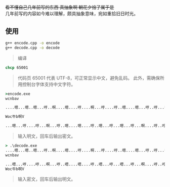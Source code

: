 #

~~看不懂自己几年前写的东西 真抽象啊
朝花夕拾了属于是~~  
几年前写的内容如今难以理解，颇具抽象意味，宛如重拾旧日时光。

## 使用

```cmd
g++ encode.cpp -o encode
g++ decode.cpp -o decode
```

> 编译

```cmd
chcp 65001
```

> 代码页 65001 代表 UTF-8，可正常显示中文，避免乱码。
> 此外，需确保所用控制台字体支持中文字符。

```cmd
>encode.exe
wcnbav

....嗯...嗯..嗯...哼..啊....嗯....哼....啊...哼....哼..嗯....嗯...哼..哼...啊..嗯....哼..嗯..啊....啊...嗯....哼..嗯... 啊..嗯....嗯...嗯..嗯...哼....嗯

Woc牛b啊V

...嗯...哼....哼...啊...哼..嗯....嗯....哼..嗯...哼...嗯...哼...啊....哼..哼嗯哼啊嗯嗯哼哼嗯哼哼哼嗯哼哼哼..嗯...哼...嗯...啊...啊嗯哼啊哼啊哼哼啊嗯哼哼哼嗯哼嗯...嗯..哼...哼....嗯...啊
```

> 输入明文，回车后输出密文。

```cmd
> .\decode.exe
....嗯...嗯..嗯...哼..啊....嗯....哼....啊...哼....哼..嗯....嗯...哼..哼...啊..嗯....哼..嗯..啊....啊...嗯....哼..嗯... 啊..嗯....嗯...嗯..嗯...哼....嗯
wcnbav

...嗯...哼....哼...啊...哼..嗯....嗯....哼..嗯...哼...嗯...哼...啊....哼..哼嗯哼啊嗯嗯哼哼嗯哼哼哼嗯哼哼哼..嗯...哼...嗯...啊...啊嗯哼啊哼啊哼哼啊嗯哼哼哼嗯哼嗯...嗯..哼...哼....嗯...啊
Woc牛b啊V
```

> 输入密文，回车后输出明文。
